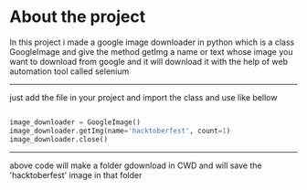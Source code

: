 # About the project
In this project i made a google image downloader in python which is a class GoogleImage and give the method getImg a name or text whose image you 
want to download from google and it will download it with the help of web automation tool called selenium 

---
just add the file in your project and import the class and use like bellow

```python

image_downloader = GoogleImage()
image_downloader.getImg(name='hacktoberfest', count=1)
image_downloader.close()
```

---
above code will make a folder gdownload in CWD and will save the 'hacktoberfest' image in that folder 

